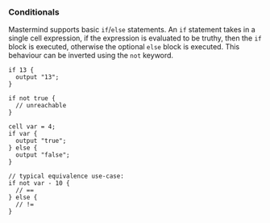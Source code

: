 ### Conditionals

Mastermind supports basic `if`/`else` statements. An `if` statement takes in a single cell expression, if the expression is evaluated to be truthy, then the `if` block is executed, otherwise the optional `else` block is executed. This behaviour can be inverted using the `not` keyword.

```
if 13 {
  output "13";
}

if not true {
  // unreachable
}

cell var = 4;
if var {
  output "true";
} else {
  output "false";
}

// typical equivalence use-case:
if not var - 10 {
  // ==
} else {
  // !=
}
```
